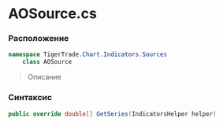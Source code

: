
# AOSource.cs
### Расположение
```csharp
namespace TigerTrade.Chart.Indicators.Sources  
    class AOSource
```

> Описание

### Синтаксис
```csharp
public override double[] GetSeries(IndicatorsHelper helper)
```
